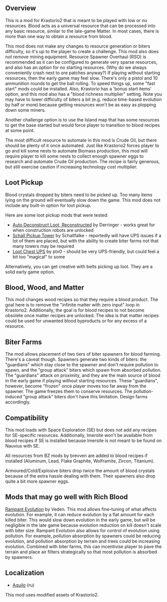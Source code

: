 
## Overview
This is a mod for Krastorio2 that is meant to be played with low or no resources. Blood acts as a universal resource that can be processed into any basic resource, similar to the late-game Matter. In most cases, there is more than one way to obtain a resource from blood.

This mod does not make any changes to resource generation or biters difficulty, so it's up to the player to create a challenge. This mod also does not remove mining equipment.
Resource Spawner Overhaul (RSO) is recommended as it can be configured to generate very sparse resources, and also has an option for no starting resources. (Why do we always conveniently crash next to ore patches anyway?)
If playing without starting resources, then the early game may feel slow. There's only a pistol and 10 ammunition rounds to get the ball rolling. To speed things up, some "fast start" mods could be installed. Also, Krastorio has a 'bonus start items' option, and this mod also has a "blood richness multiplier" setting. Note you may have to lower difficulty of biters a bit (e.g. reduce time-based evolution by half or more) because getting resources won't be as easy as plopping down some miners.

Another challenge option is to use the Island map that has some resources to get the base started but would force player to transition to blood recipes at some point.

The most difficult resource to automate in this mod is Crude Oil, but there should be plenty of it once automated. Just like Krastorio2 forces player to go and kill some nests to automate Biomass production, this mod will require player to kill some nests to collect enough spawner eggs to research and automate Crude Oil production. The recipe is fairly generous, but still exercise caution if increasing technology cost multiplier.

## Loot Pickup
Blood crystals dropped by biters need to be picked up. Too many items lying on the ground will eventually slow down the game. This mod does not include any built-in option for loot pickup.

Here are some loot pickup mods that were tested:
- [Auto Deconstruct Loot, Reconstructed](https://mods.factorio.com/mod/auto_deconstruct_loot_reconstructed) by Derringer - works great for when construction robots are unlocked
- [Schall Pickup Tower](https://mods.factorio.com/mod/SchallPickupTower) by Schallfalke - reportedly will have UPS issues if a lot of them are placed, but with the ability to create biter farms not that many towers may be required
- [Loot Chest UPS](https://mods.factorio.com/mod/LootChestUPS) by ptx0 - should be very UPS-friendly, but could feel a bit too "magical" to some

Alternatively, you can get creative with belts picking up loot. They are a solid early game option.


## Blood, Wood, and Matter
This mod changes wood recipes so that they require a blood product. The goal here is to remove the "infinite matter with zero input" loop in Krastorio2. Additionally, the goal is for blood recipes to not become obsolete once matter recipes are unlocked. The idea is that matter recipes could be used for unwanted blood byproducts or for any excess of a resource.

## Biter Farms
The mod allows placement of two tiers of biter spawners for blood farming. There's a caveat though. Spawners generate two kinds of biters: the "guardians" which stay close to the spawner and don't require pollution to spawn, and the "group attack" biters which spawn from absorbed pollution. The "guardians" attack on proximity, and they are the main source of blood in the early game if playing without starting resources. These "guardians", however, become "frozen" once player moves too far away from the spawner. The game freezes them to conserve resources. The pollution-induced "group attack" biters don't have this limitation. Design farms accordingly.


## Compatibility
This mod loads with Space Exploration (SE) but does not add any recipes for SE-specific resources. Additionally, Imersite won't be available from blood recipes if SE is installed because Imersite is not meant to be found on Nauvius with SE.

All resources from BZ mods by brevven are added to blood recipes if installed (Aluminum, Lead, Flake Graphite, Wolframite, Zircon, Titanium).

Armoured/Cold/Explosive biters drop twice the amount of blood crystals because of the extra hassle dealing with them. Their spawners also drop quite a bit more spawner eggs.

## Mods that may go well with Rich Blood
[Rampant Evolution](https://mods.factorio.com/mod/RampantEvolution) by Veden. This mod allows fine-tuning of what affects evolution. For example, it can reduce evolution by a flat amount for each killed biter. This would slow down evolution in the early game, but will be negligible in the late game because evolution reduction on kill doesn't scale with biter size. Rampant Evolution also allows for control of evolution using pollution. For example, pollution absorption by spawners could be reducing evolution, and pollution absorption by terrain and trees could be increasing evolution. Combined with biter farms, this can incentivise player to pave the terrain and place air filters strategically so that most pollution is absorbed by spawners.


## Localization
- [Aquilo](https://mods.factorio.com/user/Aquilo) (ru)

This mod uses modified assets of Krastorio2.
